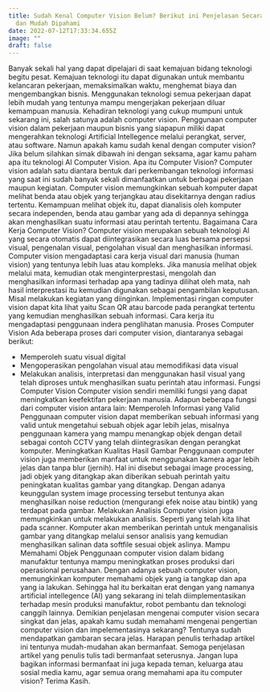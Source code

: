 ```yaml
---
title: Sudah Kenal Computer Vision Belum? Berikut ini Penjelasan Secara Singkat
  dan Mudah Dipahami
date: 2022-07-12T17:33:34.655Z
image: ""
draft: false
---
```

Banyak sekali hal yang dapat dipelajari di saat kemajuan bidang teknologi begitu pesat. Kemajuan teknologi itu dapat digunakan untuk membantu kelancaran pekerjaan, memaksimalkan waktu, menghemat biaya dan mengembangkan bisnis. Menggunakan teknologi semua pekerjaan dapat lebih mudah yang tentunya mampu mengerjakan pekerjaan diluar kemampuan manusia. Kehadiran teknologi yang cukup mumpuni untuk sekarang ini, salah satunya adalah computer vision. Penggunaan computer vision dalam pekerjaan maupun bisnis yang siapapun miliki dapat mengerahkan teknologi Artificial Intellegence melalui perangkat, server, atau software. Namun apakah kamu sudah kenal dengan computer vision? Jika belum silahkan simak dibawah ini dengan seksama, agar kamu paham apa itu teknologi AI Computer Vision. Apa itu Computer Vision? Computer vision adalah satu diantara bentuk dari perkembangan teknologi informasi yang saat ini sudah banyak sekali dimanfaatkan untuk berbagai pekerjaan maupun kegiatan. Computer vision memungkinkan sebuah komputer dapat melihat benda atau objek yang terjangkau atau disekitarnya dengan radius tertentu. Kemampuan melihat objek itu, dapat dianalisis oleh komputer secara independen, benda atau gambar yang ada di depannya sehingga akan menghasilkan suatu informasi atau perintah tertentu. Bagaimana Cara Kerja Computer Vision? Computer vision merupakan sebuah teknologi AI yang secara otomatis dapat diintegrasikan secara luas bersama persepsi visual, pengenalan visual, pengolahan visual dan menghasilkan informasi. Computer vision mengadaptasi cara kerja visual dari manusia (human vision) yang tentunya lebih luas atau kompleks. Jika manusia melihat objek melalui mata, kemudian otak menginterprestasi, mengolah dan menghasilkan informasi terhadap apa yang tadinya dilihat oleh mata, nah hasil interprestasi itu kemudian digunakan sebagai pengambilan keputusan. Misal melakukan kegiatan yang diinginkan. Implementasi ringan computer vision dapat kita lihat yaitu Scan QR atau barcode pada perangkat tertentu yang kemudian menghasilkan sebuah informasi. Cara kerja itu mengadaptasi penggunaan indera penglihatan manusia. Proses Computer Vision Ada beberapa proses dari computer vision, diantaranya sebagai berikut:

* Memperoleh suatu visual digital
* Mengoperasikan pengolahan visual atau memodifikasi data visual
* Melakukan analisis, interpretasi dan menggunakan hasil visual yang telah diproses untuk menghasilkan suatu perintah atau informasi. Fungsi Computer Vision Computer vision sendiri memiliki fungsi yang dapat meningkatkan keefektifan pekerjaan manusia. Adapun beberapa fungsi dari computer vision antara lain: Memperoleh Informasi yang Valid Penggunaan computer vision dapat memberikan sebuah informasi yang valid untuk mengetahui sebuah objek agar lebih jelas, misalnya penggunaan kamera yang mampu menangkap objek dengan detail sebagai contoh CCTV yang telah diintegrasikan dengan perangkat komputer. Meningkatkan Kualitas Hasil Gambar Penggunaan computer vision juga memberikan manfaat untuk menggunakan kamera agar lebih jelas dan tanpa blur (jernih). Hal ini disebut sebagai image processing, jadi objek yang ditangkap akan diberikan sebuah perintah yaitu peningkatan kualitas gambar yang ditangkap. Dengan adanya keunggulan system image processing tersebut tentunya akan menghasilkan noise reduction (mengurangi efek noise atau bintik) yang terdapat pada gambar. Melakukan Analisis Computer vision juga memungkinkan untuk melakukan analisis. Seperti yang telah kita lihat pada scanner. Komputer akan memberikan perintah untuk menganalisis gambar yang ditangkap melalui sensor analisis yang kemudian menghasilkan salinan data softfile sesuai objek aslinya. Mampu Memahami Objek Penggunaan computer vision dalam bidang manufaktur tentunya mampu meningkatkan proses produksi dari operasional perusahaan. Dengan adanya sebuah computer vision, memungkinkan komputer memahami objek yang ia tangkap dan apa yang ia lakukan. Sehingga hal itu berkaitan erat dengan yang namanya artificial intellegence (AI) yang sekarang ini telah diimplementasikan terhadap mesin produksi manufaktur, robot pembantu dan teknologi canggih lainnya. Demikian penjelasan mengenai computer vision secara singkat dan jelas, apakah kamu sudah memahami mengenai pengertian computer vision dan impelementasinya sekarang? Tentunya sudah mendapatkan gambaran secara jelas. Harapan penulis terhadap artikel ini tentunya mudah-mudahan akan bermanfaat. Semoga penjelasan artikel yang penulis tulis tadi bermanfaat seterusnya. Jangan lupa bagikan informasi bermanfaat ini juga kepada teman, keluarga atau sosial media kamu, agar semua orang memahami apa itu computer vision? Terima Kasih.